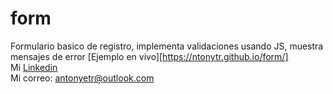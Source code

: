 # form
Formulario basico de registro, implementa validaciones usando JS, muestra mensajes de error
[Ejemplo en vivo][https://ntonytr.github.io/form/]<br>
Mi [Linkedin](https://www.linkedin.com/in/antonytr/)<br>
Mi correo: [antonyetr@outlook.com](mailto:antonyetr@outlook.com)
